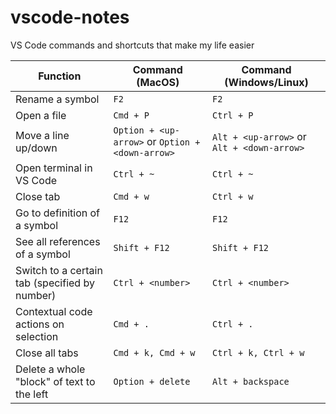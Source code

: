 # vscode-notes
VS Code commands and shortcuts that make my life easier

|Function|Command (MacOS)|Command (Windows/Linux)|
|---|---|---|
|Rename a symbol|`F2`|`F2`|
|Open a file|`Cmd + P`|`Ctrl + P`|
|Move a line up/down|`Option + <up-arrow>` or `Option + <down-arrow>`|`Alt + <up-arrow>` or `Alt + <down-arrow>`|
|Open terminal in VS Code|`Ctrl + ~`|`Ctrl + ~`|
|Close tab|`Cmd + w`|`Ctrl + w`|
|Go to definition of a symbol|`F12`|`F12`|
|See all references of a symbol|`Shift + F12`|`Shift + F12`|
|Switch to a certain tab (specified by number)|`Ctrl + <number>`|`Ctrl + <number>`|
|Contextual code actions on selection|`Cmd + .`|`Ctrl + .`|
|Close all tabs|`Cmd + k, Cmd + w`|`Ctrl + k, Ctrl + w`|
|Delete a whole "block" of text to the left|`Option + delete`|`Alt + backspace`|
